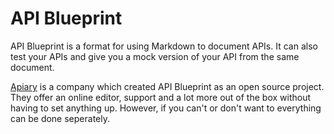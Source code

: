 API Blueprint
=============

API Blueprint is a format for using Markdown to document APIs. It can also test your APIs and give you a mock version of your API from the same document.

[Apiary](https://apiary.io) is a company which created API Blueprint as an open source project. They offer an online editor, support and a lot more out of the box without having to set anything up. However, if you can't or don't want to everything can be done seperately.